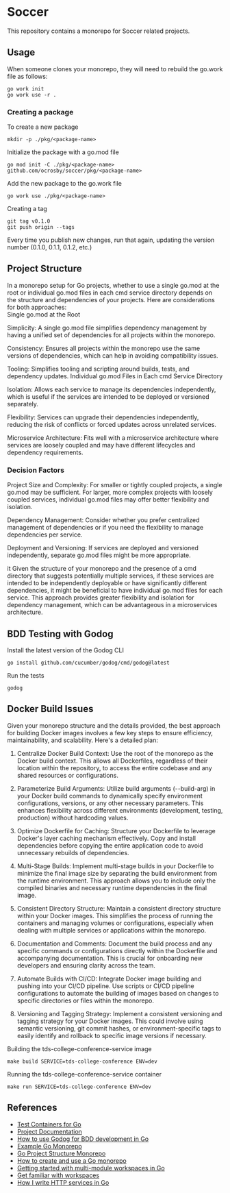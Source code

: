 # Soccer

This repository contains a monorepo for Soccer related projects.

## Usage

When someone clones your monorepo, they will need to rebuild the go.work file as follows:

```shell
go work init
go work use -r .
```

### Creating a package

To create a new package

```shell
mkdir -p ./pkg/<package-name>
```

Initialize the package with a go.mod file

```shell
go mod init -C ./pkg/<package-name> github.com/ocrosby/soccer/pkg/<package-name>
```

Add the new package to the go.work file

```shell
go work use ./pkg/<package-name>
```

Creating a tag

```shell
git tag v0.1.0
git push origin --tags
```

Every time you publish new changes, run that again, updating the version number (0.1.0, 0.1.1, 0.1.2, etc.)

## Project Structure

In a monorepo setup for Go projects, whether to use a single go.mod at the root or individual go.mod files in each cmd service directory depends on the structure and dependencies of your projects. Here are considerations for both approaches:  
Single go.mod at the Root

Simplicity: A single go.mod file simplifies dependency management by having a unified set of dependencies for all projects within the monorepo.

Consistency: Ensures all projects within the monorepo use the same versions of dependencies, which can help in avoiding compatibility issues.

Tooling: Simplifies tooling and scripting around builds, tests, and dependency updates.
Individual go.mod Files in Each cmd Service Directory

Isolation: Allows each service to manage its dependencies independently, which is useful if the services are intended to be deployed or versioned separately.

Flexibility: Services can upgrade their dependencies independently, reducing the risk of conflicts or forced updates across unrelated services.

Microservice Architecture: Fits well with a microservice architecture where services are loosely coupled and may have different lifecycles and dependency requirements.

### Decision Factors

Project Size and Complexity: For smaller or tightly coupled projects, a single go.mod may be sufficient. For larger, more complex projects with loosely coupled services, individual go.mod files may offer better flexibility and isolation.

Dependency Management: Consider whether you prefer centralized management of dependencies or if you need the flexibility to manage dependencies per service.

Deployment and Versioning: If services are deployed and versioned independently, separate go.mod files might be more appropriate.

it Given the structure of your monorepo and the presence of a cmd directory that suggests potentially multiple services, if these services are intended to be independently deployable or have significantly different dependencies, it might be beneficial to have individual go.mod files for each service. This approach provides greater flexibility and isolation for dependency management, which can be advantageous in a microservices architecture.

## BDD Testing with Godog

Install the latest version of the Godog CLI

```shell
go install github.com/cucumber/godog/cmd/godog@latest
```

Run the tests

```shell
godog
```

## Docker Build Issues

Given your monorepo structure and the details provided, the best approach for building Docker images involves a few key steps to ensure efficiency, maintainability, and scalability. Here's a detailed plan:  

1. Centralize Docker Build Context: Use the root of the monorepo as the Docker build context. This allows all Dockerfiles, regardless of their location within the repository, to access the entire codebase and any shared resources or configurations.  

2. Parameterize Build Arguments: Utilize build arguments (--build-arg) in your Docker build commands to dynamically specify environment configurations, versions, or any other necessary parameters. This enhances flexibility across different environments (development, testing, production) without hardcoding values.  

3. Optimize Dockerfile for Caching: Structure your Dockerfile to leverage Docker's layer caching mechanism effectively. Copy and install dependencies before copying the entire application code to avoid unnecessary rebuilds of dependencies.  

4. Multi-Stage Builds: Implement multi-stage builds in your Dockerfile to minimize the final image size by separating the build environment from the runtime environment. This approach allows you to include only the compiled binaries and necessary runtime dependencies in the final image.  

5. Consistent Directory Structure: Maintain a consistent directory structure within your Docker images. This simplifies the process of running the containers and managing volumes or configurations, especially when dealing with multiple services or applications within the monorepo.  

6. Documentation and Comments: Document the build process and any specific commands or configurations directly within the Dockerfile and accompanying documentation. This is crucial for onboarding new developers and ensuring clarity across the team.  

7. Automate Builds with CI/CD: Integrate Docker image building and pushing into your CI/CD pipeline. Use scripts or CI/CD pipeline configurations to automate the building of images based on changes to specific directories or files within the monorepo.  

8. Versioning and Tagging Strategy: Implement a consistent versioning and tagging strategy for your Docker images. This could involve using semantic versioning, git commit hashes, or environment-specific tags to easily identify and rollback to specific image versions if necessary.





Building the tds-college-conference-service image

```shell
make build SERVICE=tds-college-conference ENV=dev
```

Running the tds-college-conference-service container

```shell
make run SERVICE=tds-college-conference ENV=dev
```

## References

- [Test Containers for Go](https://golang.testcontainers.org/)
- [Project Documentation](docs/index.md)
- [How to use Godog for BDD development in Go](https://semaphoreci.com/community/tutorials/how-to-use-godog-for-behavior-driven-development-in-go)
- [Example Go Monorepo](https://github.com/Medium-Stories/go-mono-repo)
- [Go Project Structure Monorepo](https://blog.devops.dev/go-project-structure-monorepo-daa762ec36a2)
- [How to create and use a Go monorepo](https://scriptable.com/golang/how-to-create-and-use-a-go-monorepo/)
- [Getting started with multi-module workspaces in Go](https://go.dev/doc/tutorial/workspaces/)
- [Get familiar with workspaces](https://go.dev/blog/get-familiar-with-workspaces)
- [How I write HTTP services in Go](https://grafana.com/blog/2024/02/09/how-i-write-http-services-in-go-after-13-years/)